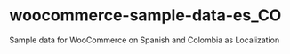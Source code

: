 # woocommerce-sample-data-es_CO
Sample data for WooCommerce on Spanish and Colombia as Localization
